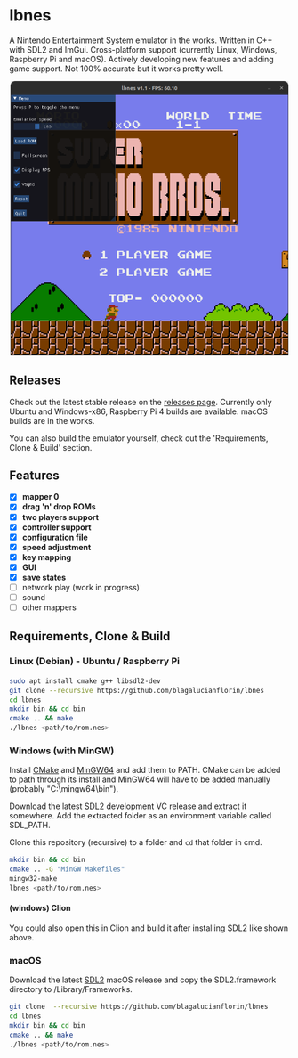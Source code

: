 # lbnes

A Nintendo Entertainment System emulator in the works. Written in C++ with SDL2 and ImGui.
Cross-platform support (currently Linux, Windows, Raspberry Pi and macOS). Actively developing new features and adding game support.
Not 100% accurate but it works pretty well.

<p align="center">
<img src="./images/screenshot.png" alt="Screenshot Super Mario Bros." width="500"/>
</p>

## Releases
Check out the latest stable release on the [releases page](https://github.com/blagalucianflorin/lbnes/releases).
Currently only Ubuntu and Windows-x86, Raspberry Pi 4 builds are available. macOS builds are in the works.

You can also build the emulator yourself, check out the 'Requirements, Clone & Build' section.

## Features
- [x] **mapper 0**
- [x] **drag 'n' drop ROMs**
- [x] **two players support**
- [x] **controller support**
- [x] **configuration file**
- [x] **speed adjustment**
- [x] **key mapping**
- [x] **GUI**
- [x] **save states**
- [ ] network play (work in progress)
- [ ] sound
- [ ] other mappers

## Requirements, Clone & Build

### Linux (Debian) - Ubuntu / Raspberry Pi
```bash
sudo apt install cmake g++ libsdl2-dev
git clone --recursive https://github.com/blagalucianflorin/lbnes
cd lbnes
mkdir bin && cd bin
cmake .. && make
./lbnes <path/to/rom.nes>
```


### Windows (with MinGW)
Install [CMake](https://cmake.org/download/) and [MinGW64](https://winlibs.com/#download-release) and add them to PATH. CMake can be added to path through its install and MinGW64 will have to be added manually (probably "C:\mingw64\bin").

Download the latest [SDL2](https://github.com/libsdl-org/SDL/releases) development VC release and extract it somewhere. Add the extracted folder as an environment variable called SDL_PATH.

Clone this repository (recursive) to a folder and ```cd``` that folder in cmd.
```bash
mkdir bin && cd bin
cmake .. -G "MinGW Makefiles"
mingw32-make
lbnes <path/to/rom.nes>
```

#### (windows) Clion
You could also open this in Clion and build it after installing SDL2 like shown above.

### macOS


Download the latest [SDL2](https://github.com/libsdl-org/SDL/releases) macOS release and copy the SDL2.framework directory to /Library/Frameworks.

```bash
git clone  --recursive https://github.com/blagalucianflorin/lbnes
cd lbnes
mkdir bin && cd bin
cmake .. && make
./lbnes <path/to/rom.nes>
```
